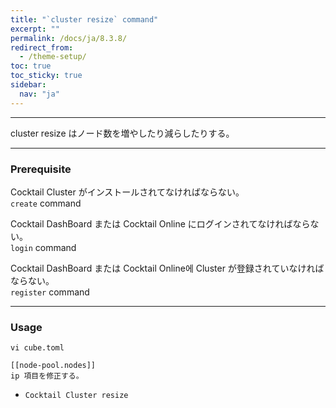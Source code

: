 ```yaml
---
title: "`cluster resize` command"
excerpt: ""
permalink: /docs/ja/8.3.8/
redirect_from:
  - /theme-setup/
toc: true
toc_sticky: true
sidebar:
  nav: "ja"
---
```


---
cluster resize はノード数を増やしたり減らしたりする。 

---
### Prerequisite
Cocktail Cluster がインストールされてなければならない。  
`create` command 

Cocktail DashBoard または Cocktail Online にログインされてなければならない。  
`login` command 

Cocktail DashBoard または Cocktail Online에 Cluster が登録されていなければならない。  
`register` command 

----
### Usage

```
vi cube.toml

[[node-pool.nodes]]
ip 項目を修正する。
```

* `Cocktail Cluster resize`
